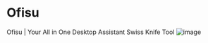 # Ofisu
Ofisu | Your All in One Desktop Assistant Swiss Knife Tool
![image](https://github.com/user-attachments/assets/be65617d-3d1d-4857-9113-d309128c37c5)
